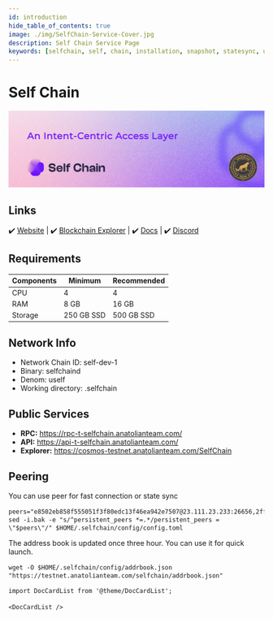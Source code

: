 ```yaml
---
id: introduction
hide_table_of_contents: true
image: ./img/SelfChain-Service-Cover.jpg
description: Self Chain Service Page
keywords: [selfchain, self, chain, installation, snapshot, statesync, update]
---
```

# Self Chain 

![SelfChain](./img/SelfChain-Service.jpg)

## Links
 ✔️ [Website](https://selfchain.xyz) |
 ✔️ [Blockchain Explorer](https://cosmos-testnet.anatolianteam.com/SelfChain) |
 ✔️ [Docs](https://docs.selfchain.xyz/) |
 ✔️ [Discord](https://discord.gg/selfchainxyz)

## Requirements

| Components | Minimum | **Recommended** |
| ------------ | ------------ | ------------ |
| CPU |	4 | 4 |
| RAM	| 8 GB | 16 GB |
| Storage	| 250 GB SSD | 500 GB SSD |

## Network Info 
* Network Chain ID: self-dev-1
* Binary: selfchaind
* Denom: uself
* Working directory: .selfchain

## Public Services
* **RPC:** https://rpc-t-selfchain.anatolianteam.com/ 
* **API:** https://api-t-selfchain.anatolianteam.com/
* **Explorer:** https://cosmos-testnet.anatolianteam.com/SelfChain

## Peering
You can use peer for fast connection or state sync 
```shell
peers="e8502eb858f555051f3f80edc13f46ea942e7507@23.111.23.233:26656,2ff64c736dd3fc7649a108b2ac139a3c5100f614@135.181.176.109:39356,108749a0b4f8c05534014a64697520b6385dc997@65.108.196.251:10156"
sed -i.bak -e "s/^persistent_peers *=.*/persistent_peers = \"$peers\"/" $HOME/.selfchain/config/config.toml
```
The address book is updated once three hour. You can use it for quick launch.
```shell
wget -O $HOME/.selfchain/config/addrbook.json "https://testnet.anatolianteam.com/selfchain/addrbook.json"
```

```mdx-code-block
import DocCardList from '@theme/DocCardList';

<DocCardList />
```
